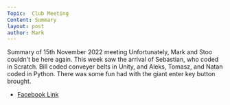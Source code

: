 ```yaml
---
Topic:  Club Meeting
Content: Summary
layout: post
author: Mark
---
```

Summary of 15th November 2022 meeting
Unfortunately, Mark and Stoo couldn't be here again. This week saw the arrival of Sebastian, who coded in Scratch. Bill coded conveyer belts in Unity, and Aleks, Tomasz, and Natan coded in Python.
There was some fun had with the giant enter key button brought.



* [Facebook Link](https://www.facebook.com/720665616418529/posts/639617891189969)


